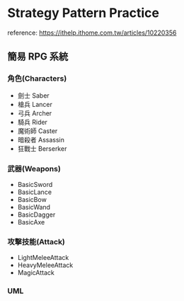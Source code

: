 # Strategy Pattern Practice

reference: https://ithelp.ithome.com.tw/articles/10220356

## 簡易 RPG 系統

### 角色(Characters)

- 劍士 Saber
- 槍兵 Lancer
- 弓兵 Archer
- 騎兵 Rider
- 魔術師 Caster
- 暗殺者 Assassin
- 狂戰士 Berserker

### 武器(Weapons)

- BasicSword
- BasicLance
- BasicBow
- BasicWand
- BasicDagger
- BasicAxe

### 攻擊技能(Attack)

- LightMeleeAttack
- HeavyMeleeAttack
- MagicAttack

### UML
